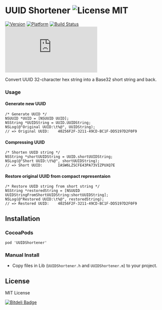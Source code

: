 UUID Shortener ![License MIT](https://go-shields.herokuapp.com/license-MIT-yellow.png) 
=============

[![Version](https://cocoapod-badges.herokuapp.com/v/UUIDShortener/badge.png)](https://cocoapod-badges.herokuapp.com/v/UUIDShortener/badge.png)
[![Platform](https://cocoapod-badges.herokuapp.com/p/UUIDShortener/badge.png)](https://cocoapod-badges.herokuapp.com/p/UUIDShortener/badge.png)
[![Build Status](https://travis-ci.org/kishikawakatsumi/UUIDShortener.png?branch=master)](https://travis-ci.org/kishikawakatsumi/UUIDShortener)
[![Analytics](https://ga-beacon.appspot.com/UA-4291014-9/UUIDShortener/README.md)](https://github.com/igrigorik/ga-beacon)

Convert UUID 32-character hex string into a Base32 short string and back.


### Usage
#### Generate new UUID
```objc
/* Generate UUID */
NSUUID *UUID = [NSUUID UUID];
NSString *UUIDString = UUID.UUIDString;
NSLog(@"Original UUID:\t%@", UUIDString);
// => Original UUID:	40256F2F-3211-49CD-BC1F-DD5197D2F0F9
```

#### Compressing UUID
```objc
/* Shorten UUID string */
NSString *shortUUIDString = UUID.shortUUIDString;
NSLog(@"Short UUID:\t%@", shortUUIDString);
// => Short UUID:	    IASW6LZSCFE43PA73VIZPUXQ7E
```

#### Restore original UUID from compact representaion
```objc
/* Restore UUID string from short string */
NSString *restoredString = [NSUUID UUIDStringFromShortUUIDString:shortUUIDString];
NSLog(@"Restored UUID:\t%@", restoredString);
// => Restored UUID:	40256F2F-3211-49CD-BC1F-DD5197D2F0F9
```

## Installation
### CocoaPods
`pod 'UUIDShortener'`

### Manual Install
- Copy files in Lib (`UUIDShortener.h` and `UUIDShortener.m`) to your project.

## License
MIT License


[![Bitdeli Badge](https://d2weczhvl823v0.cloudfront.net/kishikawakatsumi/uuidshortener/trend.png)](https://bitdeli.com/free "Bitdeli Badge")

